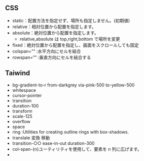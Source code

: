 ## CSS

- static：配置方法を指定せず、場所も指定しません。(初期値)
- relative：相対位置から配置を指定します。
- absolute：絶対位置から配置を指定します。
  - relative,absolute は top,right,bottom で場所を変更
- fixed：絶対位置から配置を指定し、画面をスクロールしても固定
- colspan=”” :水平方向にセルを結合
- rowspan=”” :垂直方向にセルを結合する

## Taiwind

- bg-gradient-to-r from-darkgrey via-pink-500 to-yellow-500
- whitespace
- cursor-pointer
- transition
- duration-100
- transform
- scale-125
- overflow
- space
- ring :Utilities for creating outline rings with box-shadows.
- translate 変換 移動
- transition-○○ ease-in-out duration-300
- col-span-{n}ユーティリティを使用して、要素を n 列に広げます。
-

